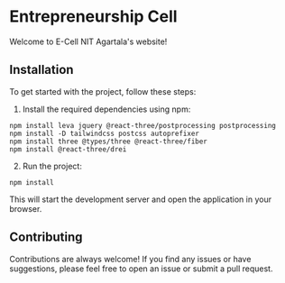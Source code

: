 # Entrepreneurship Cell

Welcome to E-Cell NIT Agartala's website!

## Installation

To get started with the project, follow these steps:

1. Install the required dependencies using npm:
```
npm install leva jquery @react-three/postprocessing postprocessing
npm install -D tailwindcss postcss autoprefixer
npm install three @types/three @react-three/fiber
npm install @react-three/drei
```

2. Run the project:
```
npm install
```
This will start the development server and open the application in your browser.


## Contributing

Contributions are always welcome! If you find any issues or have suggestions, please feel free to open an issue or submit a pull request.
